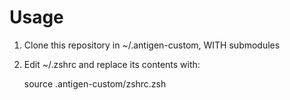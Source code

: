 # Usage

1. Clone this repository in ~/.antigen-custom, WITH submodules
2. Edit ~/.zshrc and replace its contents with:

    source .antigen-custom/zshrc.zsh
